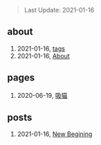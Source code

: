 > Last Update: 2021-01-16

## about
1. 2021-01-16, [tags](about/tags.md)
1. 2021-01-16, [About](about/me.md)
## pages
1. 2020-06-19, [吸猫](pages/吸猫.md)
## posts
1. 2021-01-16, [New Begining](posts/bookmarks.md)